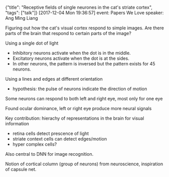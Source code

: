 {"title": "Receptive fields of single neurones in the cat's striate cortex", "tags": ["talk"]}
[2017-12-04 Mon 19:36:57]
event: Papers We Love
speaker: Ang Ming Liang

Figuring out how the cat's visual cortex respond to simple images.
Are there parts of the brain that respond to certain parts of the image?

Using a single dot of light
* Inhibitory neurons activate when the dot is in the middle.
* Excitatory neurons activate when the dot is at the sides.
* In other neurons, the pattern is inversed but the pattern exists for 45 neurons.

Using a lines and edges at different orientation
* hypothesis: the pulse of neurons indicate the direction of motion

Some neurons can respond to both left and right eye, most only for one eye

Found ocular dominance, left or right eye produce more neural signals

Key contribution: hierachy of representations in the brain for visual information
* retina cells detect prescence of light
* striate context cells can detect edges/motion
* hyper complex cells?

Also central to DNN for image recognition.

Notion of cortical column (group of neurons) from neuroscience, inspiration of capsule net.

